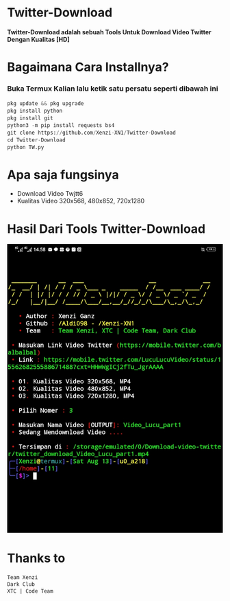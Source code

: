 # Twitter-Download

#### Twitter-Download adalah sebuah Tools Untuk Download Video Twitter Dengan Kualitas [HD]

# Bagaimana Cara Installnya?
### Buka Termux Kalian lalu ketik satu persatu seperti dibawah ini
```python
pkg update && pkg upgrade
pkg install python
pkg install git
python3 -m pip install requests bs4
git clone https://github.com/Xenzi-XN1/Twitter-Download
cd Twitter-Download
python TW.py
```

# Apa saja fungsinya
+ Download Video Twjtt6
+ Kualitas Video 320x568, 480x852, 720x1280

# Hasil Dari Tools Twitter-Download
![img](https://github.com/Xenzi-XN1/Twitter-Download/blob/main/IMG_20220813_150010.jpg)

# Thanks to
```
Team Xenzi
Dark Club
XTC | Code Team
```
